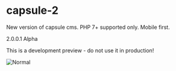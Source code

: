 # capsule-2
New version of capsule cms. PHP 7+ supported only. Mobile first.

2.0.0.1 Alpha

This is a development preview - do not use it in production!

![Normal](http://www.aplab.ru/capsule/storage/files/a59/171/a5e/a59171a5e6271b1aa85a3a33888ec7a3.png "Normal")
